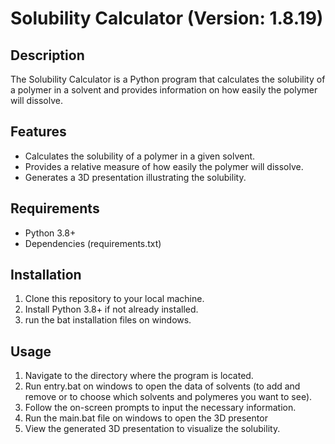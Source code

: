 # Solubility Calculator (Version: 1.8.19)

## Description

The Solubility Calculator is a Python program that calculates the solubility of a polymer in a solvent and provides information on how easily the polymer will dissolve.

## Features

- Calculates the solubility of a polymer in a given solvent.
- Provides a relative measure of how easily the polymer will dissolve.
- Generates a 3D presentation illustrating the solubility.

## Requirements

- Python 3.8+
- Dependencies (requirements.txt)

## Installation

1. Clone this repository to your local machine.
2. Install Python 3.8+ if not already installed.
3. run the bat installation files on windows.


## Usage

1. Navigate to the directory where the program is located.
2. Run entry.bat on windows to open the data of solvents (to add and remove or to choose which solvents and polymeres you want to see).
3. Follow the on-screen prompts to input the necessary information.
4. Run the main.bat file on windows to open the 3D presentor
5. View the generated 3D presentation to visualize the solubility.


